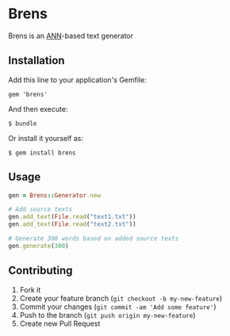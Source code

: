 # Brens

Brens is an [ANN](http://en.wikipedia.org/wiki/Artificial_neural_network "Artificial Neural Network")-based text generator

## Installation

Add this line to your application's Gemfile:

    gem 'brens'

And then execute:

    $ bundle

Or install it yourself as:

    $ gem install brens

## Usage

```ruby
gen = Brens::Generator.new

# Add source texts
gen.add_text(File.read("text1.txt"))
gen.add_text(File.read("text2.txt"))

# Generate 300 words based on added source texts
gen.generate(300)
```

## Contributing

1. Fork it
2. Create your feature branch (`git checkout -b my-new-feature`)
3. Commit your changes (`git commit -am 'Add some feature'`)
4. Push to the branch (`git push origin my-new-feature`)
5. Create new Pull Request
